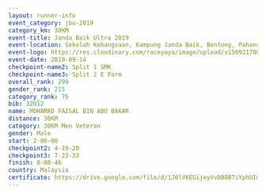 ```yaml
---
layout: runner-info 
event_category: jbu-2019 
category_km: 30KM 
event-title: Janda Baik Ultra 2019 
event-location: Sekolah Kebangsaan, Kampung Janda Baik, Bentong, Pahang, Malaysia 
event-logo: https://res.cloudinary.com/raceyaya/image/upload/v1569217009/logo/janda-baik_vch1pc.jpg 
event-date: 2019-09-14 
checkpoint-name2: Split 1 SMK 
checkpoint-name3: Split 2 E Farm 
overall_rank: 299
gender_rank: 215
category_rank: 75
bib: 32012
name: MOHAMAD FAISAL BIN ABU BAKAR
distance: 30KM
category: 30KM Men Veteran
gender: Male
start: 2-00-00
checkpoint2: 4-19-20
checkpoint3: 7-23-33
finish: 8-08-46
country: Malaysia
certificate: https://drive.google.com/file/d/1J0lVKEGijeyVvDB8B7iYphUIm_nmmMrB/view?usp=sharing
---
```

